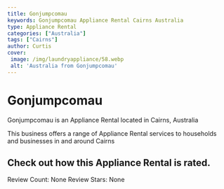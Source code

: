 ```yaml
---
title: Gonjumpcomau
keywords: Gonjumpcomau Appliance Rental Cairns Australia 
type: Appliance Rental 
categories: ["Australia"]
tags: ["Cairns"]
author: Curtis
cover:
 image: /img/laundryappliance/58.webp
 alt: 'Australia from Gonjumpcomau'
---
```


# Gonjumpcomau
Gonjumpcomau is an Appliance Rental located in Cairns, Australia

This business offers a range of Appliance Rental services to households and businesses in and around Cairns

## Check out how this Appliance Rental is rated.
Review Count: None
Review Stars: None
